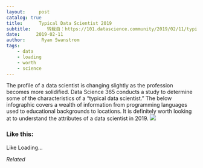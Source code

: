 ```yaml
---
layout:     post
catalog: true
title:      Typical Data Scientist 2019
subtitle:      转载自：https://101.datascience.community/2019/02/11/typical-data-scientist-2019/
date:      2019-02-11
author:      Ryan Swanstrom
tags:
    - data
    - loading
    - worth
    - science
---
```


The profile of a data scientist is changing slightly as the profession becomes more solidified. Data Science 365 conducts a study to determine some of the characteristics of a “typical data scientist.” The below infographic covers a wealth of information from programming languages used to educational backgrounds to locations. It is definitely worth looking at to understand the attributes of a data scientist in 2019.
![](https://datascience101.files.wordpress.com/2019/02/typical-data-scientist-profile-2019.jpg?w=474)


### Like this:

Like Loading...


*Related*

